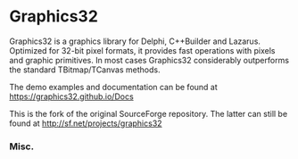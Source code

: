 # Graphics32
Graphics32 is a graphics library for Delphi, C++Builder and Lazarus. Optimized for 32-bit pixel formats, it provides fast operations with pixels and graphic primitives. In most cases Graphics32 considerably outperforms the standard TBitmap/TCanvas methods.

The demo examples and documentation can be found at https://graphics32.github.io/Docs

This is the fork of the original SourceForge repository. The latter can still be found at http://sf.net/projects/graphics32

### Misc.
